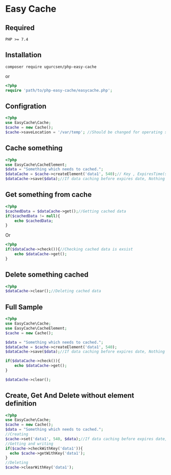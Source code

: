 
# Easy Cache
## Required
```
PHP >= 7.4
```
## Installation
```
composer require ugurcsen/php-easy-cache
```
   or

```php
<?php
require 'path/to/php-easy-cache/easycache.php';
```
## Configration
```php
<?php
use EasyCache\Cache;
$cache = new Cache();
$cache->saveLocation = '/var/temp'; //Should be changed for operating system but not necessary
```
## Cache something
```php
<?php
use EasyCache\CacheElement;
$data = "Something which needs to cached.";
$dataCache = $cache->createElement('data1', 540);// Key , ExpiresTime(seconds)
$dataCache->save($data);//If data caching before expires date, Nothing will save
```
## Get something from cache
```php
<?php
$cachedData = $dataCache->get();//Getting cached data
if($cachedData != null){
	echo $cachedData;
}
```
Or
```php
<?php
if($dataCache->check()){//Checking cached data is exsist
	echo $dataCache->get();
}
```
## Delete something cached
```php
<?php
$dataCache->clear();//Deleting cached data
```
## Full Sample
```php
<?php
use EasyCache\Cache;
use EasyCache\CacheElement;
$cache = new Cache();

$data = "Something which needs to cached.";
$dataCache = $cache->createElement('data1', 540);
$dataCache->save($data);//If data caching before expires date, Nothing will save

if($dataCache->check()){
	echo $dataCache->get();
}

$dataCache->clear();
```
## Create, Get And Delete without element definition
```php
<?php
use EasyCache\Cache;
$cache = new Cache();
$data = "Something which needs to cached.";
//Creating
$cache->set('data1', 540, $data);//If data caching before expires date, Nothing will save
//Getting and writing
if($cache->checkWithKey('data1')){
  echo $cache->getWithKey('data1');
}
//Deleting
$cache->clearWithKey('data1');
```
